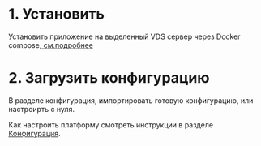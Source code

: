 # 1. Установить

Установить приложение на выделенный VDS сервер через Docker compose,[ см.подробнее](/ru/docker)

# 2. Загрузить конфигурацию

В разделе конфигурация, импортировать готовую конфигурацию, или настроирть с нуля. 

Как настроить платформу смотреть инструкции в разделе [Конфигурация](/ru/configuration/general). 
